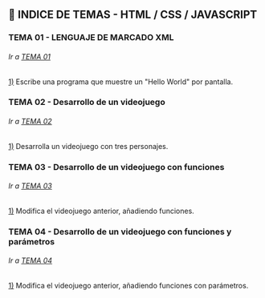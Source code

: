 ## :file_folder: INDICE DE TEMAS - HTML / CSS / JAVASCRIPT

<a name="tema1"/>

### TEMA 01 - LENGUAJE DE MARCADO XML
###### Ir a [TEMA 01](https://github.com/Carlos-93/HTML-CSS-JAVASCRIPT/tree/main/1%20DAW/TEMA%2001%20-%20LENGUAJE%20DE%20MARCADO%20XML)

[1)](https://github.com/Carlos-93/HTML-CSS-JAVASCRIPT/blob/main/1%20DAW/TEMA%2001%20-%20XML/Ejercicio_01.xml) Escribe una programa que muestre un "Hello World" por pantalla.

### TEMA 02 - Desarrollo de un videojuego
###### Ir a [TEMA 02](https://github.com/Carlos-93/CPP/tree/main/1%20DAW/TEMA%2002%20-%20VIDEOJUEGO)

[1)](https://github.com/Carlos-93/CPP/blob/main/1%20DAW/TEMA%2002%20-%20VIDEOJUEGO/VideoJuego(1).cpp) Desarrolla un videojuego con tres personajes.

### TEMA 03 - Desarrollo de un videojuego con funciones
###### Ir a [TEMA 03](https://github.com/Carlos-93/CPP/tree/main/1%20DAW/TEMA%2002%20-%20VIDEOJUEGO)

[1)](https://github.com/Carlos-93/CPP/blob/main/1%20DAW/TEMA%2003%20-%20VIDEOJUEGO%20CON%20FUNCIONES/VideoJuego(2).cpp) Modifica el videojuego anterior, añadiendo funciones.

### TEMA 04 - Desarrollo de un videojuego con funciones y parámetros
###### Ir a [TEMA 04](https://github.com/Carlos-93/CPP/tree/main/1%20DAW/TEMA%2002%20-%20VIDEOJUEGO)

[1)](https://github.com/Carlos-93/CPP/blob/main/1%20DAW/TEMA%2004%20-%20VIDEOJUEGO%20CON%20PAR%C3%81METROS/VideoJuego(3).cpp) Modifica el videojuego anterior, añadiendo funciones con parámetros.

